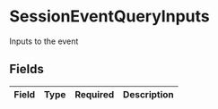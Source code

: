 # SessionEventQueryInputs

Inputs to the event


## Fields

| Field       | Type        | Required    | Description |
| ----------- | ----------- | ----------- | ----------- |